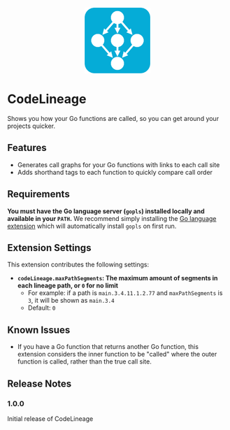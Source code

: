 <p align=center>
  <img src="logo.png" width="150" />
</p>

# CodeLineage

Shows you how your Go functions are called, so you can get around your projects quicker.

## Features

- Generates call graphs for your Go functions with links to each call site
- Adds shorthand tags to each function to quickly compare call order

## Requirements

**You must have the Go language server (`gopls`) installed locally and available in your `PATH`.** We recommend simply installing the [Go language extension](https://marketplace.visualstudio.com/items?itemName=golang.go) which will automatically install `gopls` on first run.

## Extension Settings

This extension contributes the following settings:

- **`codeLineage.maxPathSegments`: The maximum amount of segments in each lineage path, or `0` for no limit**
    - For example: if a path is `main.3.4.11.1.2.77` and `maxPathSegments` is `3`, it will be shown as `main.3.4`
    - Default: `0`

## Known Issues

- If you have a Go function that returns another Go function, this extension considers the inner function to be "called" where the outer function is called, rather than the true call site.

## Release Notes

### 1.0.0

Initial release of CodeLineage
